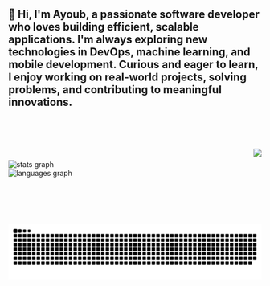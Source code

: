 <br clear="both">

<h2 align="left">👋 Hi, I'm Ayoub, a passionate software developer who loves building efficient, scalable applications. I'm always exploring new technologies in DevOps, machine learning, and mobile development. Curious and eager to learn, I enjoy working on real-world projects, solving problems, and contributing to meaningful innovations.</h2>

###

<br clear="both">



###

<br clear="both">

<img align="right" height="150" src="https://media0.giphy.com/media/v1.Y2lkPTc5MGI3NjExZHV1aTd2dHlwN3FwcnF3cnF0bXFuYjR2YWM4bTNhM2xtYnQxYW1sZiZlcD12MV9pbnRlcm5hbF9naWZfYnlfaWQmY3Q9Zw/du3J3cXyzhj75IOgvA/giphy.gif"  />

###

<div align="left">
  <img src="https://github-readme-stats.vercel.app/api?username=AyoubFanaoui&hide_title=false&hide_rank=false&show_icons=true&include_all_commits=true&count_private=true&disable_animations=false&theme=dracula&locale=en&hide_border=false" height="249" alt="stats graph" /> <br>
  <img src="https://github-readme-stats.vercel.app/api/top-langs?username=AyoubFanaoui&locale=en&hide_title=false&layout=compact&card_width=320&langs_count=12&theme=darcula&hide_border=false" height="249" alt="languages graph"  />
</div>

###

<br clear="both">
<!--<img src="https://raw.githubusercontent.com/AyoubFanaoui/AyoubFanaoui/output/snake.svg" alt="Snake animation" />-->
<picture>
  <source
    media="(prefers-color-scheme: dark)"
    srcset="https://raw.githubusercontent.com/platane/snk/output/github-contribution-grid-snake-dark.svg"
  />
  <source
    media="(prefers-color-scheme: light)"
    srcset="https://raw.githubusercontent.com/platane/snk/output/github-contribution-grid-snake.svg"
  />
  <img
    alt="github contribution grid snake animation"
    src="https://raw.githubusercontent.com/platane/snk/output/github-contribution-grid-snake.svg"
  />
</picture>

###

<br clear="both">

<div align="left">
</div>

###

